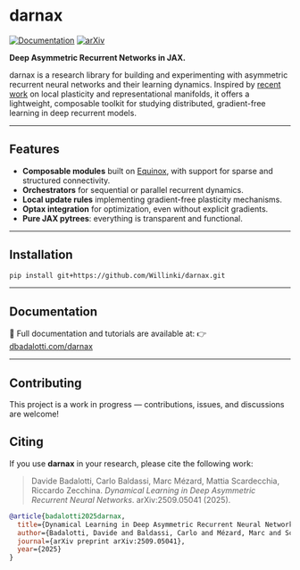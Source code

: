 # darnax


[![Documentation](https://img.shields.io/badge/docs-online-brightgreen.svg)](https://dbadalotti.com)
[![arXiv](https://img.shields.io/badge/arXiv-2509.05041-b31b1b.svg)](https://arxiv.org/abs/2509.05041)

**Deep Asymmetric Recurrent Networks in JAX.**

darnax is a research library for building and experimenting with asymmetric recurrent neural networks and their learning dynamics. Inspired by [recent work](https://arxiv.org/html/2509.05041v1) on local plasticity and representational manifolds, 
it offers a lightweight, composable toolkit for studying distributed, gradient-free learning in deep recurrent models.

---

## Features

* **Composable modules** built on [Equinox](https://github.com/patrick-kidger/equinox), with support for sparse and structured connectivity.
* **Orchestrators** for sequential or parallel recurrent dynamics.
* **Local update rules** implementing gradient-free plasticity mechanisms.
* **Optax integration** for optimization, even without explicit gradients.
* **Pure JAX pytrees**: everything is transparent and functional.

---

## Installation

```bash
pip install git+https://github.com/Willinki/darnax.git
```

---

## Documentation

📖 Full documentation and tutorials are available at:
👉 [dbadalotti.com/darnax](https://dbadalotti.com/darnax)

---

## Contributing

This project is a work in progress — contributions, issues, and discussions are welcome!

## Citing

If you use **darnax** in your research, please cite the following work:

> Davide Badalotti, Carlo Baldassi, Marc Mézard, Mattia Scardecchia, Riccardo Zecchina.
> *Dynamical Learning in Deep Asymmetric Recurrent Neural Networks*.
> arXiv:2509.05041 (2025).

```bibtex
@article{badalotti2025darnax,
  title={Dynamical Learning in Deep Asymmetric Recurrent Neural Networks},
  author={Badalotti, Davide and Baldassi, Carlo and Mézard, Marc and Scardecchia, Mattia and Zecchina, Riccardo},
  journal={arXiv preprint arXiv:2509.05041},
  year={2025}
}
```

